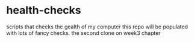 # health-checks
scripts that checks the gealth of my computer
this repo will be populated with lots of fancy checks.
the second clone on week3 chapter
